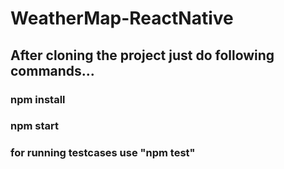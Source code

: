 # WeatherMap-ReactNative


## After cloning the project just do following commands...

### npm install
### npm start
### for running testcases use "npm test"
